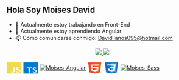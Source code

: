  ## Hola Soy Moises David  

- 🔭 Actualmente estoy trabajando en Front-End
- 🌱 Actualmente estoy aprendiendo Angular
- 📫 Cómo comunicarse conmigo: Davidllanos095@hotmail.com  

<div align="center">
  <a href="https://github.com/Moises-llanos">
  <img height="180em" src="https://github-readme-stats.vercel.app/api?username=Moises-llanos&show_icons=true&theme=dark&include_all_commits=true&count_private=true"/>
  <img height="180em" src="https://github-readme-stats.vercel.app/api/top-langs/?username=Moises-llanos&layout=compact&langs_count=7&theme=dark"/>
</div>
  
  <div style="display: inline_block"><br>
  <img align="center" alt="Moises-Js" height="30" width="40" src="https://raw.githubusercontent.com/devicons/devicon/master/icons/javascript/javascript-plain.svg">
  <img align="center" alt="Moises-Ts" height="30" width="40" src="https://raw.githubusercontent.com/devicons/devicon/master/icons/typescript/typescript-plain.svg">
  <img align="center" alt="Moises-Angular" height="30" width="40" src="https://cdn.jsdelivr.net/gh/devicons/devicon/icons/angularjs/angularjs-original.svg">
  <img align="center" alt="Moises-HTML" height="30" width="40" src="https://raw.githubusercontent.com/devicons/devicon/master/icons/html5/html5-original.svg">
  <img align="center" alt="Moises-CSS" height="30" width="40" src="https://raw.githubusercontent.com/devicons/devicon/master/icons/css3/css3-original.svg">
  <img align="center" alt="Moises-Sass" height="30" width="40" src="https://cdn.jsdelivr.net/gh/devicons/devicon/icons/sass/sass-original.svg">
</div>
  
